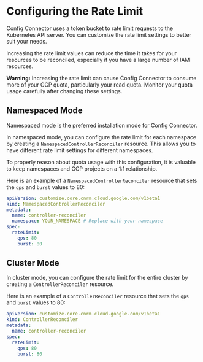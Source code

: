 # Configuring the Rate Limit

Config Connector uses a token bucket to rate limit requests to the Kubernetes API server. You can customize the rate limit settings to better suit your needs.

Increasing the rate limit values can reduce the time it takes for your resources to be reconciled, especially if you have a large number of IAM resources.

**Warning:** Increasing the rate limit can cause Config Connector to consume more of your GCP quota, particularly your read quota. Monitor your quota usage carefully after changing these settings.

## Namespaced Mode

Namespaced mode is the preferred installation mode for Config Connector.

In namespaced mode, you can configure the rate limit for each namespace by creating a `NamespacedControllerReconciler` resource. This allows you to have different rate limit settings for different namespaces.

To properly reason about quota usage with this configuration, it is valuable to keep namespaces and GCP projects on a 1:1 relationship.

Here is an example of a `NamespacedControllerReconciler` resource that sets the `qps` and `burst` values to 80:

```yaml
apiVersion: customize.core.cnrm.cloud.google.com/v1beta1
kind: NamespacedControllerReconciler
metadata:
  name: controller-reconciler
  namespace: YOUR_NAMESPACE # Replace with your namespace
spec:
  rateLimit:
    qps: 80
    burst: 80
```

## Cluster Mode

In cluster mode, you can configure the rate limit for the entire cluster by creating a `ControllerReconciler` resource.

Here is an example of a `ControllerReconciler` resource that sets the `qps` and `burst` values to 80:

```yaml
apiVersion: customize.core.cnrm.cloud.google.com/v1beta1
kind: ControllerReconciler
metadata:
  name: controller-reconciler
spec:
  rateLimit:
    qps: 80
    burst: 80
```
